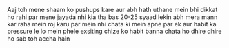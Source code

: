 Aaj toh mene shaam ko pushups kare aur abh hath uthane mein bhi dikkat ho rahi par mene jayada nhi kia tha bas 20-25 syaad lekin abh mera mann kar raha mein roj karu par mein nhi chata ki mein apne par ek aur habit ka pressure le lo mein phele exsiting chize ko habit banna chata ho dhire dhire ho sab toh accha hain